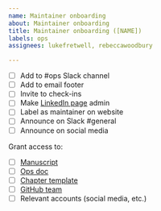```yaml
---
name: Maintainer onboarding
about: Maintainer onboarding
title: Maintainer onboarding ([NAME])
labels: ops
assignees: lukefretwell, rebeccawoodbury

---
```


- [ ] Add to #ops Slack channel
- [ ] Add to email footer
- [ ] Invite to check-ins
- [ ] Make [LinkedIn page](https://proudlyservingbook.com/https://www.linkedin.com/company/proudlyserving) admin
- [ ] Label as maintainer on website
- [ ] Announce on Slack #general
- [ ] Announce on social media

Grant access to:

- [ ] [Manuscript](https://proudlyservingbook.com/manuscript/)
- [ ] [Ops doc](https://docs.google.com/document/d/1JzJrG2J7WzbtGK-A3TgSVCkyXHJJFuqriVn_vIxTj-8/edit?usp=sharing)
- [ ] [Chapter template](https://docs.google.com/document/d/16oS3naY8zCbcjr2QoJ6JvOk8YeJPsQ0ZENFec8gMshQ/edit?usp=sharing) 
- [ ] [GitHub team](https://github.com/orgs/proudlyserving/teams/proudly-serving-book)
- [ ] Relevant accounts (social media, etc.)
